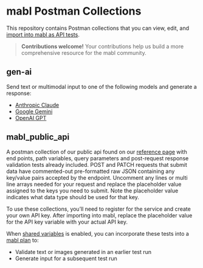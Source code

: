 # mabl Postman Collections
This repository contains Postman collections that you can view, edit, and [import into mabl as API tests](https://help.mabl.com/hc/en-us/articles/19078193969940).

> **Contributions welcome!**
> Your contributions help us build a more comprehensive resource for the mabl community.
  
## gen-ai
Send text or multimodal input to one of the following models and generate a response:
- [Anthropic Claude](https://docs.anthropic.com/en/api/getting-started)
- [Google Gemini](https://ai.google.dev/gemini-api/docs)
- [OpenAI GPT](https://platform.openai.com/docs/api-reference/introduction)

## mabl_public_api
A postman collection of our public api found on our [reference page](https://api.help.mabl.com/reference) with end points, path variables, query parameters and post-request response validation tests already included. POST and PATCH requests that submit data have commented-out pre-formatted raw JSON containing any key/value pairs accepted by the endpoint. Uncomment any lines or multi line arrays needed for your request and replace the placeholder value assigned to the keys you need to submit. Note the placeholder value indicates what data type should be used for that key.

To use these collections, you’ll need to register for the service and create your own API key. After importing into mabl, replace the placeholder value for the API key variable with your actual API key.

When [shared variables](https://help.mabl.com/hc/articles/17750199158804) is enabled, you can incorporate these tests into a [mabl plan](https://help.mabl.com/hc/articles/17780887930516) to:
- Validate text or images generated in an earlier test run
- Generate input for a subsequent test run
